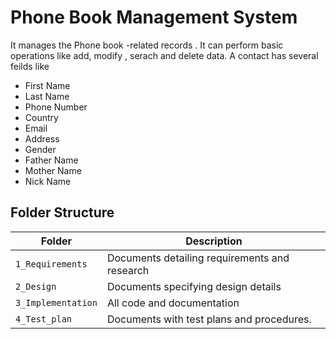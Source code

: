 # Phone Book Management System
It manages the Phone book -related records . It can perform basic operations like add, modify , serach and delete data. A contact has several feilds like 

* First Name
* Last Name
* Phone Number
* Country
* Email
* Address
* Gender
* Father Name
* Mother Name
* Nick Name


## Folder Structure
Folder             | Description
-------------------| -----------------------------------------
`1_Requirements`   | Documents detailing requirements and research
`2_Design`         | Documents specifying design details
`3_Implementation` | All code and documentation
`4_Test_plan`      | Documents with test plans and procedures.
